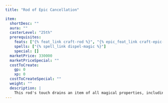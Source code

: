 ```yaml
---
title: "Rod of Epic Cancellation"

item:
  shortDesc: ""
  aura: ""
  casterLevel: "25th"
  prerequisites:
    feats: ["{% feat_link craft-rod %}", "{% epic_feat_link craft-epic-rod %}"]
    spells: ["{% spell_link dispel-magic %}"]
    special: []
  marketPrice: 330000
  marketPriceSpecial: ""
  costToCreate:
    gp: 0
    xp: 0
  costToCreateSpecial: ""
  weight: ""
  description: |
    This rod's touch drains an item of all magical properties, including the magical energy in epic magic items (but not most artifacts). The item touched gets a Will saving throw (DC 26). If a creature is holding the magic item at the time, then the item can use the holder's Will save bonus in place of its own. In such cases, contact is established by making a melee touch attack roll. Upon draining three items, the rod becomes brittle and useless. Drained items can only be restored by {% spell_link wish %}, {% spell_link miracle %}, or epic spells specifically designed to restore lost power. A _rod of epic cancellation_ can neutralize a normal _sphere of annihilation_ without itself being cancelled.
---
```


